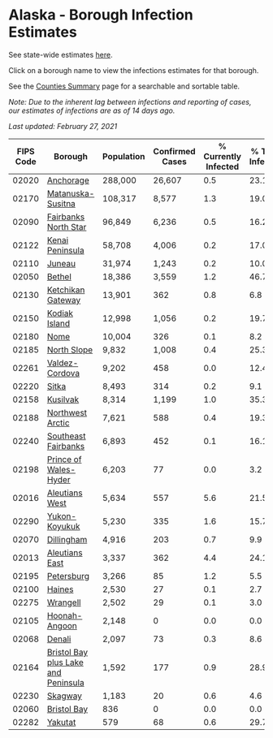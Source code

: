 # Alaska - Borough Infection Estimates

See state-wide estimates [here](/infections/us-ak).

Click on a borough name to view the infections estimates for that borough.

See the [Counties Summary](/infections/summary-counties) page for a searchable and sortable table.

*Note: Due to the inherent lag between infections and reporting of cases, our estimates of infections are as of 14 days ago.*

*Last updated: February 27, 2021*

|   FIPS Code |                                                                    Borough |   Population |   Confirmed Cases |   % Currently Infected |   % Total Infected |
|-------------|----------------------------------------------------------------------------|--------------|-------------------|------------------------|--------------------|
|       02020 |                                                     [Anchorage](anchorage) |      288,000 |            26,607 |                    0.5 |               23.1 |
|       02170 |                                     [Matanuska-Susitna](matanuska-susitna) |      108,317 |             8,577 |                    1.3 |               19.0 |
|       02090 |                               [Fairbanks North Star](fairbanks-north-star) |       96,849 |             6,236 |                    0.5 |               16.2 |
|       02122 |                                         [Kenai Peninsula](kenai-peninsula) |       58,708 |             4,006 |                    0.2 |               17.0 |
|       02110 |                                                           [Juneau](juneau) |       31,974 |             1,243 |                    0.2 |               10.0 |
|       02050 |                                                           [Bethel](bethel) |       18,386 |             3,559 |                    1.2 |               46.7 |
|       02130 |                                     [Ketchikan Gateway](ketchikan-gateway) |       13,901 |               362 |                    0.8 |                6.8 |
|       02150 |                                             [Kodiak Island](kodiak-island) |       12,998 |             1,056 |                    0.2 |               19.7 |
|       02180 |                                                               [Nome](nome) |       10,004 |               326 |                    0.1 |                8.2 |
|       02185 |                                                 [North Slope](north-slope) |        9,832 |             1,008 |                    0.4 |               25.3 |
|       02261 |                                           [Valdez-Cordova](valdez-cordova) |        9,202 |               458 |                    0.0 |               12.4 |
|       02220 |                                                             [Sitka](sitka) |        8,493 |               314 |                    0.2 |                9.1 |
|       02158 |                                                       [Kusilvak](kusilvak) |        8,314 |             1,199 |                    1.0 |               35.3 |
|       02188 |                                       [Northwest Arctic](northwest-arctic) |        7,621 |               588 |                    0.4 |               19.3 |
|       02240 |                                 [Southeast Fairbanks](southeast-fairbanks) |        6,893 |               452 |                    0.1 |               16.1 |
|       02198 |                             [Prince of Wales-Hyder](prince-of-wales-hyder) |        6,203 |                77 |                    0.0 |                3.2 |
|       02016 |                                           [Aleutians West](aleutians-west) |        5,634 |               557 |                    5.6 |               21.5 |
|       02290 |                                             [Yukon-Koyukuk](yukon-koyukuk) |        5,230 |               335 |                    1.6 |               15.7 |
|       02070 |                                                   [Dillingham](dillingham) |        4,916 |               203 |                    0.7 |                9.9 |
|       02013 |                                           [Aleutians East](aleutians-east) |        3,337 |               362 |                    4.4 |               24.1 |
|       02195 |                                                   [Petersburg](petersburg) |        3,266 |                85 |                    1.2 |                5.5 |
|       02100 |                                                           [Haines](haines) |        2,530 |                27 |                    0.1 |                2.7 |
|       02275 |                                                       [Wrangell](wrangell) |        2,502 |                29 |                    0.1 |                3.0 |
|       02105 |                                             [Hoonah-Angoon](hoonah-angoon) |        2,148 |                 0 |                    0.0 |                0.0 |
|       02068 |                                                           [Denali](denali) |        2,097 |                73 |                    0.3 |                8.6 |
|       02164 | [Bristol Bay plus Lake and Peninsula](bristol-bay-plus-lake-and-peninsula) |        1,592 |               177 |                    0.9 |               28.9 |
|       02230 |                                                         [Skagway](skagway) |        1,183 |                20 |                    0.6 |                4.6 |
|       02060 |                                                 [Bristol Bay](bristol-bay) |          836 |                 0 |                    0.0 |                0.0 |
|       02282 |                                                         [Yakutat](yakutat) |          579 |                68 |                    0.6 |               29.7 |